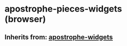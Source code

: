 # apostrophe-pieces-widgets (browser)
## Inherits from: [apostrophe-widgets](../apostrophe-widgets/browser-apostrophe-widgets.md)

